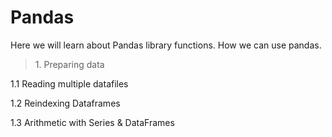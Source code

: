# Pandas
Here we will learn about Pandas library functions. How we can use pandas. 

> <h>1. Preparing data </h>

  1.1 Reading multiple datafiles

  1.2 Reindexing Dataframes

  1.3 Arithmetic with Series & DataFrames
